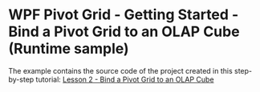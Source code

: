# WPF Pivot Grid - Getting Started - Bind a Pivot Grid to an OLAP Cube (Runtime sample)


The example contains the source code of the project created in this step-by-step tutorial: <a href="https://documentation.devexpress.com/WPF/10360/Controls-and-Libraries/Pivot-Grid/Getting-Started/Lesson-2-Bind-a-Pivot-Grid-to-an-OLAP-Cube">Lesson 2 - Bind a Pivot Grid to an OLAP Cube</a>

<br/>


